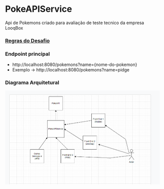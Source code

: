 # PokeAPIService
Api de Pokemons criado para avaliação de teste tecnico da empresa LooqBox

### [Regras do Desafio](https://github.com/looqbox/looqbox-backend-challenge#readme)
 
### Endpoint principal
* http://localhost:8080/pokemons?name={nome-do-pokemon}
* Exemplo -> http://localhost:8080/pokemons?name=pidge 

### Diagrama Arquitetural
![Screenshot](DIAGRAMA-ARQUITETURAL.png)


